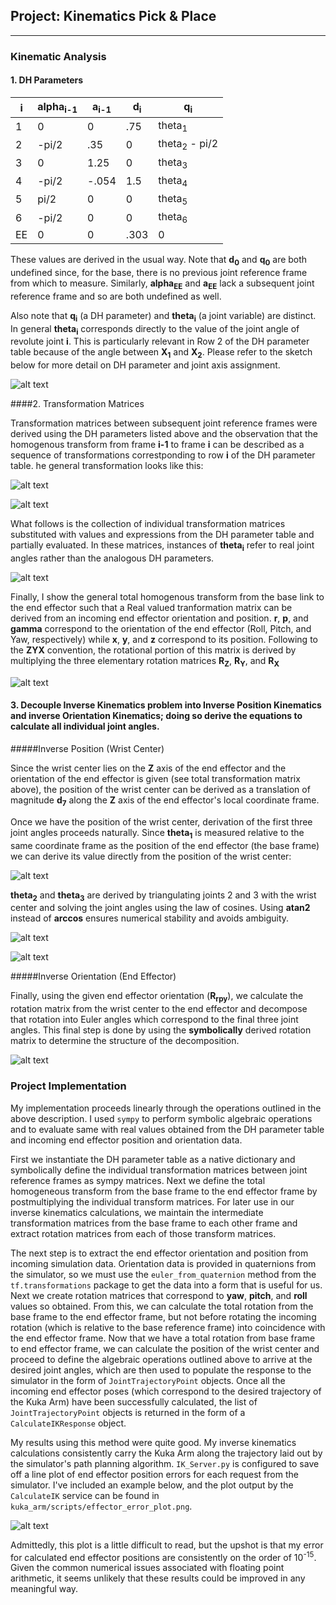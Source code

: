 ## Project: Kinematics Pick & Place

---

[//]: # (Image References)

[image1]: ./misc_images/misc3.png
[image2]: ./misc_images/general_transform.png
[image3]: ./misc_images/transform_matrices.png
[image4]: ./misc_images/total_transform.png
[image5]: ./misc_images/general_transform_sequence.png
[image6]: ./misc_images/kinematics_diagram.jpg
[image7]: ./misc_images/theta_1.png
[image8]: ./misc_images/theta_2_3.png
[image9]: ./misc_images/theta_4_5_6.png
[image10]: ./misc_images/position_diagram.jpg
[image11]: ./kuka_arm/scripts/effector_error_plot.png


### Kinematic Analysis

#### 1. DH Parameters

i | alpha<sub>i-1</sub> | a<sub>i-1</sub> | d<sub>i</sub> | q<sub>i</sub>
--- | --- | --- | --- | ---
1 | 0 | 0 | .75 | theta<sub>1</sub>
2 | -pi/2 | .35 | 0 | theta<sub>2</sub> - pi/2
3 | 0 | 1.25 | 0 | theta<sub>3</sub>
4 |  -pi/2  | -.054 | 1.5 | theta<sub>4</sub>
5 | pi/2 | 0 | 0 | theta<sub>5</sub>
6 | -pi/2 | 0 | 0 | theta<sub>6</sub>
EE | 0 | 0 | .303 | 0

These values are derived in the usual way. Note that <b>d<sub>0</sub></b> and <b>q<sub>0</sub></b> are both undefined since, for the base, there is no previous joint reference frame from which to measure. Similarly, <b>alpha<sub>EE</sub></b> and <b>a<sub>EE</sub></b> lack a subsequent joint reference frame and so are both undefined as well. 

Also note that <b>q<sub>i</sub></b> (a DH parameter) and <b>theta<sub>i</sub></b> (a joint variable) are distinct. In general <b>theta<sub>i</sub></b> corresponds directly to the value of the joint angle of revolute joint <b>i</b>. This is particularly relevant in Row 2 of the DH parameter table because of the angle between <b>X<sub>1</sub></b> and <b>X<sub>2</sub></b>. Please refer to the sketch below for more detail on DH parameter and joint axis assignment.

![alt text][image6]

####2. Transformation Matrices

Transformation matrices between subsequent joint reference frames were derived using the DH parameters listed above and the observation that the homogenous transform from frame <b>i-1</b> to frame <b>i</b> can be described as a sequence of transformations correstponding to row <b>i</b> of the DH parameter table. he general transformation looks like this:

![alt text][image5]

![alt text][image2]

What follows is the collection of individual transformation matrices substituted with values and expressions from the DH parameter table and partially evaluated. In these matrices, instances of <b>theta<sub>i</sub></b> refer to real joint angles rather than the analogous DH parameters.

![alt text][image3]

Finally, I show the general total homogenous transform from the base link to the end effector such that a Real valued tranformation matrix can be derived from an incoming end effector orientation and position. <b>r</b>, <b>p</b>, and <b>gamma</b> correspond to the orientation of the end effector (Roll, Pitch, and Yaw, respectively) while <b>x</b>, <b>y</b>, and <b>z</b> correspond to its position. Following to the <b>ZYX</b> convention, the rotational portion of this matrix is derived by multiplying the three elementary rotation matrices <b>R<sub>Z</sub></b>, <b>R<sub>Y</sub></b>, and <b>R<sub>X</sub></b>

![alt text][image4]

#### 3. Decouple Inverse Kinematics problem into Inverse Position Kinematics and inverse Orientation Kinematics; doing so derive the equations to calculate all individual joint angles.

#####Inverse Position (Wrist Center)

Since the wrist center lies on the <b>Z</b> axis of the end effector and the orientation of the end effector is given (see total transformation matrix above), the position of the wrist center can be derived as a translation of magnitude <b>d<sub>7</sub></b> along the <b>Z</b> axis of the end effector's local coordinate frame.

Once we have the position of the wrist center, derivation of the first three joint angles proceeds naturally. Since <b>theta<sub>1</sub></b> is measured relative to the same coordinate frame as the position of the end effector (the base frame) we can derive its value directly from the position of the wrist center:

![alt text][image7]

<b>theta<sub>2</sub></b> and <b>theta<sub>3</sub></b> are derived by triangulating joints 2 and 3 with the wrist center and solving the joint angles using the law of cosines. Using <b>atan2</b> instead of <b>arccos</b> ensures numerical stability and avoids ambiguity.

![alt text][image10]

![alt text][image8]

#####Inverse Orientation (End Effector)

Finally, using the given end effector orientation (<b>R<sub>rpy</sub></b>), we calculate the rotation matrix from the wrist center to the end effector and decompose that rotation into Euler angles which correspond to the final three joint angles. This final step is done by using the <b>symbolically</b> derived rotation matrix to determine the structure of the decomposition. 

![alt text][image9]


### Project Implementation

My implementation proceeds linearly through the operations outlined in the above description. I used `sympy` to perform symbolic algebraic operations and to evaluate same with real values obtained from the DH parameter table and incoming end effector position and orientation data. 

First we instantiate the DH parameter table as a native dictionary and symbolically define the individual transformation matrices between joint reference frames as sympy matrices. Next we define the total homogeneous transform from the base frame to the end effector frame by postmultiplying the individual transform matrices. For later use in our inverse kinematics calculations, we maintain the intermediate transformation matrices from the base frame to each other frame and extract rotation matrices from each of those transform matrices.

The next step is to extract the end effector orientation and position from incoming simulation data. Orientation data is provided in quaternions from the simulator, so we must use the `euler_from_quaternion` method from the `tf.transformations` package to get the data into a form that is useful for us. Next we create rotation matrices that correspond to <b>yaw</b>, <b>pitch</b>, and <b>roll</b> values so obtained. From this, we can calculate the total rotation from the base frame to the end effector frame, but not before rotating the incoming rotation (which is relative to the base reference frame) into coincidence with the end effector frame. Now that we have a total rotation from base frame to end effector frame, we can calculate the position of the wrist center and proceed to define the algebraic operations outlined above to arrive at the desired joint angles, which are then used to populate the response to the simulator in the form of `JointTrajectoryPoint` objects. Once all the incoming end effector poses (which correspond to the desired trajectory of the Kuka Arm) have been successfully calculated, the list of `JointTrajectoryPoint` objects is returned in the form of a `CalculateIKResponse` object.

My results using this method were quite good. My inverse kinematics calculations consistently carry the Kuka Arm along the trajectory laid out by the simulator's path planning algorithm. `IK_Server.py` is configured to save off a line plot of end effector position errors for each request from the simulator. I've included an example below, and the plot output by the `CalculateIK` service can be found in `kuka_arm/scripts/effector_error_plot.png`.

![alt text][image11]

Admittedly, this plot is a little difficult to read, but the upshot is that my error for calculated end effector positions are consistently on the order of 10<sup>-15</sup>. Given the common numerical issues associated with floating point arithmetic, it seems unlikely that these results could be improved in any meaningful way.

			